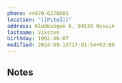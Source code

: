 ```yaml
---
phone: ‭+4670-6278685‬
location: "[[Piteå]]"
address: Klubbvägen 6, 94533 Rosvik
lastname: Viksten
birthday: 1992-06-07
modified: 2024-09-15T17:01:54+02:00
---
```


## Notes

